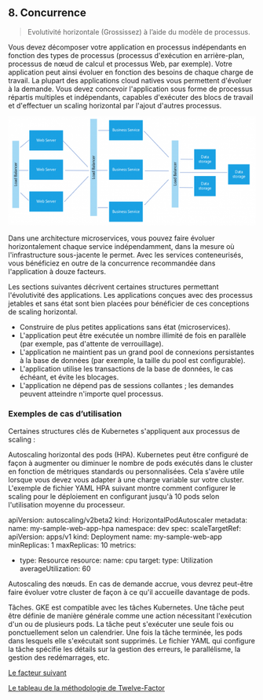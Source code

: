 ## 8. Concurrence

> Evolutivité horizontale (Grossissez) à l’aide du modèle de processus.

Vous devez décomposer votre application en processus indépendants en fonction des types de processus (processus d'exécution en arrière-plan, processus de nœud de calcul et processus Web, par exemple). Votre application peut ainsi évoluer en fonction des besoins de chaque charge de travail. La plupart des applications cloud natives vous permettent d'évoluer à la demande. Vous devez concevoir l'application sous forme de processus répartis multiples et indépendants, capables d'exécuter des blocs de travail et d'effectuer un scaling horizontal par l'ajout d'autres processus.

![](../images/concurrence.png)

Dans une architecture microservices, vous pouvez faire évoluer horizontalement chaque service indépendamment, dans la mesure où l'infrastructure sous-jacente le permet. Avec les services conteneurisés, vous bénéficiez en outre de la concurrence recommandée dans l'application à douze facteurs.

Les sections suivantes décrivent certaines structures permettant l'évolutivité des applications. Les applications conçues avec des processus jetables et sans état sont bien placées pour bénéficier de ces conceptions de scaling horizontal.

- Construire de plus petites applications sans état (microservices).
- L'application peut être exécutée un nombre illimité de fois en parallèle (par exemple, pas d'attente de verrouillage).
- L'application ne maintient pas un grand pool de connexions persistantes à la base de données (par exemple, la taille du pool est configurable).
- L'application utilise les transactions de la base de données, le cas échéant, et évite les blocages.
- L'application ne dépend pas de sessions collantes ; les demandes peuvent atteindre n'importe quel processus.

### Exemples de cas d’utilisation

Certaines structures clés de Kubernetes s'appliquent aux processus de scaling :

Autoscaling horizontal des pods (HPA). Kubernetes peut être configuré de façon à augmenter ou diminuer le nombre de pods exécutés dans le cluster en fonction de métriques standards ou personnalisées. Cela s'avère utile lorsque vous devez vous adapter à une charge variable sur votre cluster. L'exemple de fichier YAML HPA suivant montre comment configurer le scaling pour le déploiement en configurant jusqu'à 10 pods selon l'utilisation moyenne du processeur.

apiVersion: autoscaling/v2beta2
kind: HorizontalPodAutoscaler
metadata:
  name: my-sample-web-app-hpa
  namespace: dev
spec:
  scaleTargetRef:
    apiVersion: apps/v1
    kind: Deployment
    name: my-sample-web-app
  minReplicas: 1
  maxReplicas: 10
  metrics:
  - type: Resource
    resource:
      name: cpu
      target:
        type: Utilization
        averageUtilization: 60


Autoscaling des nœuds. En cas de demande accrue, vous devrez peut-être faire évoluer votre cluster de façon à ce qu'il accueille davantage de pods.


Tâches. GKE est compatible avec les tâches Kubernetes. Une tâche peut être définie de manière générale comme une action nécessitant l'exécution d'un ou de plusieurs pods. La tâche peut s'exécuter une seule fois ou ponctuellement selon un calendrier. Une fois la tâche terminée, les pods dans lesquels elle s'exécutait sont supprimés. Le fichier YAML qui configure la tâche spécifie les détails sur la gestion des erreurs, le parallélisme, la gestion des redémarrages, etc.

[Le facteur suivant](./disposabilite.md)

[Le tableau de la méthodologie de Twelve-Factor](../README.md)